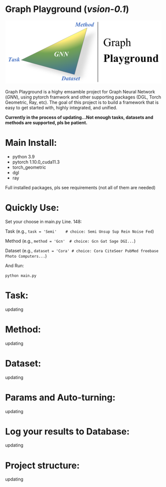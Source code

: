 # Graph Playground (_vsion-0.1_)

![image](utils/data/github.png)

Graph Playground is a highy emsamble project for Graph Neural Network (_GNN_), using pytorch framwork and other supporting packages (DGL, Torch Geometric, Ray, etc).
The goal of this project is to build a framework that is easy to get started with, highly integrated, and unified.

**Currently in the process of updating...Not enough tasks, datasets and methods are supported, pls be patient.**
# Main Install:
- python 3.9  
- pytorch 1.10.0_cuda11.3
- torch_geometric
- dgl
- ray

Full installed packages, pls see requirements (not all of them are needed)

# Quickly Use:
Set your choose in main.py Line. 148:

Task (e.g.,  `task = 'Semi'    # choice: Semi Unsup Sup Rein Noise Fed`)

Method (e.g., `method = 'Gcn'  # choice: Gcn Gat Sage DGI...`)

Dataset (e.g., `dataset = 'Cora' # choice: Cora CiteSeer PubMed freebase Photo Computers...`)

And Run:

`python main.py`

# Task:
updating

# Method:
updating

# Dataset:
updating

# Params and Auto-turning:
updating

# Log your results to Database:
updating

# Project structure:
updating



